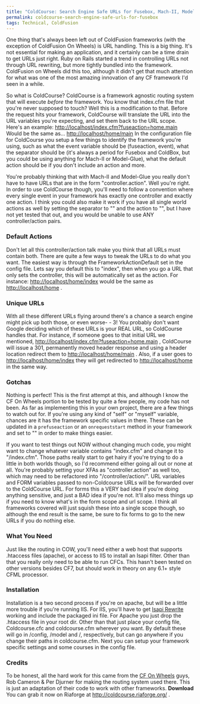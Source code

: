 ```yaml
---
title: "ColdCourse: Search Engine Safe URLs for Fusebox, Mach-II, Model-Glue and ColdBox"
permalink: coldcourse-search-engine-safe-urls-for-fusebox
tags: Technical, ColdFusion
---
```


One thing that's always been left out of ColdFusion frameworks (with the exception of ColdFusion On Wheels) is URL handling. This is a big thing. It's not essential for making an application, and it certainly can be a time drain to get URLs just right. Ruby on Rails started a trend in controlling URLs not through URL rewriting, but more tightly bundled into the framework. ColdFusion on Wheels did this too, although it didn't get that much attention for what was one of the most amazing innovation of any CF framework I'd seen in a while.

So what is ColdCourse? ColdCourse is a framework agnostic routing system that will execute *before* the framework. You know that index.cfm file that you're never supposed to touch? Well this is a modification to that. Before the request hits your framework, ColdCourse will translate the URL into the URL variables you're expecting, and set them back to the URL scope. Here's an example: <http://localhost/index.cfm?fuseaction=home.main> Would be the same as… <http://localhost/home/main> In the configuration file for ColdCourse you setup a few things to identify the framework you're using, such as what the event variable should be (fuseaction, event), what the separator should be (it's always a period for Fusebox and ColdBox, but you could be using anything for Mach-II or Model-Glue), what the default action should be if you don't include an action and more.

You're probably thinking that with Mach-II and Model-Glue you really don't have to have URLs that are in the form "controller.action". Well you're right. In order to use ColdCourse though, you'll need to follow a convention where every single event in your framework has exactly one controller and exactly one action. I think you could also make it work if you have all single world actions as well by setting the separator to "" and the action to "", but I have not yet tested that out, and you would be unable to use ANY controller/action pairs.

### Default Actions

Don't let all this controller/action talk make you think that all URLs must contain both. There are quite a few ways to tweak the URLs to do what you want. The easiest way is through the FrameworkActionDefault set in the config file. Lets say you default this to "index", then when you go a URL that only sets the controller, this will be automatically set as the action. For instance: <http://localhost/home/index> would be the same as <http://localhost/home> .

### Unique URLs

With all these different URLs flying around there's a chance a search engine might pick up both those, or even worse- - 3! You probably don't want Google deciding which of these URLs is your REAL URL, so ColdCourse handles that. For instance, if someone goes to that initial URL we mentioned, <http://localhost/index.cfm?fuseaction=home.main> , ColdCourse will issue a 301, permanently moved header response and using a header location redirect them to <http://localhost/home/main> . Also, if a user goes to <http://localhost/home/index> they will get redirected to <http://localhost/home> in the same way.

### Gotchas

Nothing is perfect! This is the first attempt at this, and although I know the CF On Wheels portion to be tested by quite a few people, my code has not been. As far as implementing this in your own project, there are a few things to watch out for. If you're using any kind of "self" or "myself" variable, chances are it has the framework specific values in there. These can be updated in a `prefuseaction` or an `onrequeststart` method in your framework and set to "" in order to make things easier.

If you want to test things out NOW without changing much code, you might want to change whatever variable contains "index.cfm" and change it to "/index.cfm". Those paths really start to get hairy if you're trying to do a little in both worlds though, so I'd recommend either going all out or none at all. You're probably setting your XFAs as "controller.action" as well too, which may need to be refactored into "/controller/action/". URL variables and FORM variables passed to non-Coldcourse URLs will be forwarded over to the ColdCourse URL. For forms this a VERY bad idea if you're doing anything sensitive, and just a BAD idea if you're not. It'll also mess things up if you need to know what's in the form scope and url scope. I think all frameworks covered will just squish these into a single scope though, so although the end result is the same, be sure to fix forms to go to the new URLs if you do nothing else.

### What You Need

Just like the routing in COW, you'll need either a web host that supports .htaccess files (apache), or access to IIS to install an Isapi filter. Other than that you really only need to be able to run CFCs. This hasn't been tested on other versions besides CF7, but should work in theory on any 6.1+ style CFML processor.

### Installation

Installation is a two second process if you're on apache, but will be a little more trouble if you're running IIS. For IIS, you'll have to get [Isapi Rewrite](http://www.isapirewrite.com/) working and include the packaged ini file. For Apache you just drop the .htaccess file in your root dir. Other than that just place your config file, Coldcourse.cfc and coldcourse.cfm wherever you want. By default these will go in /config, /model and /, respectively, but can go anywhere if you change their paths in coldcourse.cfm. Next you can setup your framework specific settings and some courses in the config file.

### Credits

To be honest, all the hard work for this came from the [CF On Wheels](http://www.cfwheels.com/) guys, Rob Cameron & Per Djurner for making the routing system used there. This is just an adaptation of their code to work with other frameworks. **Download** You can grab it now on Riaforge at <http://coldcourse.riaforge.org/> .
